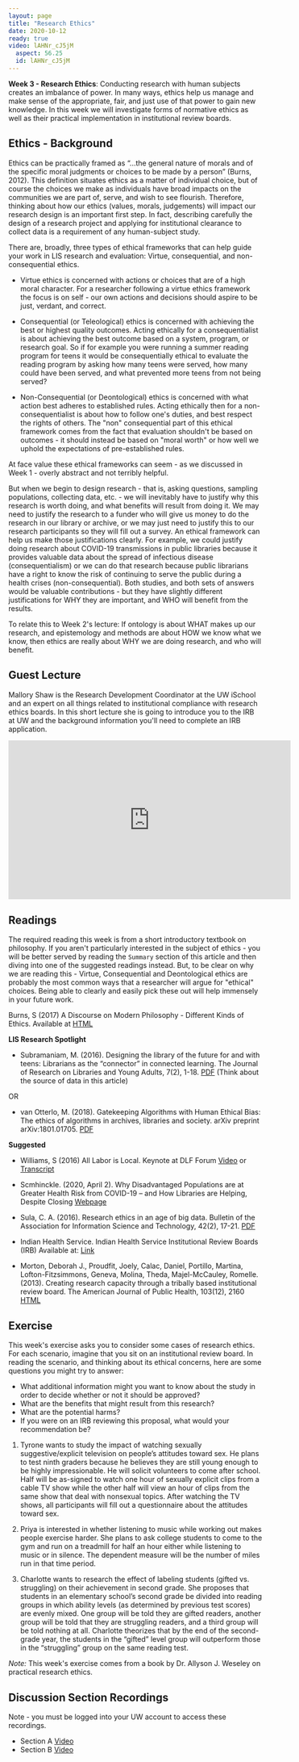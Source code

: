 ```yaml
---
layout: page
title: "Research Ethics"
date: 2020-10-12
ready: true
video: lAHNr_cJ5jM
  aspect: 56.25
  id: lAHNr_cJ5jM 
---
```


**Week 3 - Research Ethics**: Conducting research with human subjects creates an imbalance of power. In many ways, ethics help us manage and make sense of the appropriate, fair, and just use of that power to gain new knowledge. In this week we will investigate forms of normative ethics as well as their practical implementation in institutional review boards.

## Ethics - Background
Ethics can be practically framed as “...the general nature of morals and of the specific moral judgments or choices to be made by a person” (Burns, 2012). This definition situates ethics as a matter of individual choice, but of course the choices we make as individuals have broad impacts on the communities we are part of, serve, and wish to see flourish. Therefore, thinking about how our ethics (values, morals, judgements) will impact our research design is an important first step. In fact, describing carefully the design of a research project and applying for institutional clearance to collect data is a requirement of any human-subject study.

There are, broadly, three types of ethical frameworks that can help guide your work in LIS research and evaluation: Virtue, consequential, and non-consequential ethics.   

- Virtue ethics is concerned with actions or choices that are of a high moral character. For a researcher following a virtue ethics framework the focus is on self - our own actions and decisions should aspire to be just, verdant, and correct.

- Consequential (or Teleological) ethics is concerned with achieving the best or highest quality outcomes. Acting ethically for a consequentialist is about achieving the best outcome based on a system, program, or research goal. So if for example you were running a summer reading program for teens it would be consequentially ethical to evaluate the reading program by asking how many teens were served, how many could have been served, and what prevented more teens from not being served?

- Non-Consequential (or Deontological) ethics is concerned with what action best adheres to established rules. Acting ethically then for a non-consequentialist is about how to follow one's duties, and best respect the rights of others. The "non" consequential part of this ethical framework comes from the fact that evaluation shouldn't be based on outcomes - it should instead be based on "moral worth" or how well we uphold the expectations of pre-established rules.

At face value these ethical frameworks can seem - as we discussed in Week 1 - overly abstract and not terribly helpful.

But when we begin to design research - that is, asking questions, sampling populations, collecting data, etc.  - we will inevitably have to justify why this research is worth doing, and what benefits will result from doing it. We may need to justify the research to a funder who will give us money to do the research in our library or archive, or we may just need to justify this to our research participants so they will fill out a survey. An ethical framework can help us make those justifications clearly. For example, we could justify doing research about COVID-19 transmissions in public libraries because it provides valuable data about the spread of infectious disease (consequentialism) or we can do that research because public librarians have a right to know the risk of continuing to serve the public during a health crises (non-consequential). Both studies, and both sets of answers would be valuable contributions - but they have slightly different justifications for WHY they are important, and WHO will benefit from the results.

To relate this to Week 2's lecture: If ontology is about WHAT makes up our research, and epistemology and methods are about HOW we know what we know, then ethics are really about WHY we are doing research, and who will benefit.


## Guest Lecture
Mallory Shaw is the Research Development Coordinator at the UW iSchool and an expert on all things related to institutional compliance with research ethics boards. In this short lecture she is going to introduce you to the IRB at UW and the background information you'll need to complete an IRB application.

<iframe width="560" height="315" src="https://www.youtube.com/embed/wJp01c3_-UM" frameborder="0" allow="accelerometer; autoplay; clipboard-write; encrypted-media; gyroscope; picture-in-picture" allowfullscreen></iframe>

## Readings
The required reading this week is from a short introductory textbook on philosophy. If you aren't particularly interested in the subject of ethics - you will be better served by reading the `Summary` section of this article and then diving into one of the suggested readings instead. But, to be clear on why we are reading this - Virtue, Consequential and Deontological ethics are probably the most common ways that a researcher will argue for "ethical" choices. Being able to clearly and easily pick these out will help immensely in your future work.

Burns, S (2017) A Discourse on Modern Philosophy - Different Kinds of Ethics. Available at [HTML](http://www3.sympatico.ca/saburns/pg0405.htm)

**LIS Research Spotlight**

- Subramaniam, M. (2016). Designing the library of the future for and with teens: Librarians as the “connector” in connected learning. The Journal of Research on Libraries and Young Adults, 7(2), 1-18. [PDF](http://www.yalsa.ala.org/jrlya/wp-content/uploads/2011/02/Subramaniam_Designing-the-Library_Final.pdf) (Think about the source of data in this article)

OR

- van Otterlo, M. (2018). Gatekeeping Algorithms with Human Ethical Bias: The ethics of algorithms in archives, libraries and society. arXiv preprint arXiv:1801.01705. [PDF](https://arxiv.org/ftp/arxiv/papers/1801/1801.01705.pdf)

**Suggested**
- Williams, S (2016) All Labor is Local. Keynote at DLF Forum [Video](https://youtu.be/pjo7D9vm9M8?t=1610) or [Transcript](https://medium.com/@Wribrarian/all-labor-is-local-344963e33051)

- Scmhinckle. (2020, April 2). Why Disadvantaged Populations are at Greater Health Risk from COVID-19 – and How Libraries are Helping, Despite Closing [Webpage](https://ischool.umd.edu/news/why-disadvantaged-populations-are-greater-health-risk-covid-19-and-how-libraries-are-helping)

- Sula, C. A. (2016). Research ethics in an age of big data. Bulletin of the Association for Information Science and Technology, 42(2), 17-21. [PDF](https://asistdl.onlinelibrary.wiley.com/doi/pdf/10.1002/bul2.2016.1720420207)

- Indian Health Service. Indian Health Service Institutional Review Boards (IRB) Available at: [Link](https://www.ihs.gov/dper/research/hsrp/instreviewboards/)

- Morton, Deborah J., Proudfit, Joely, Calac, Daniel, Portillo, Martina, Lofton-Fitzsimmons, Geneva, Molina, Theda, Majel-McCauley, Romelle. (2013). Creating research capacity through a tribally based institutional review board. The American Journal of Public Health, 103(12), 2160 [HTML](https://www.ncbi.nlm.nih.gov/pmc/articles/PMC3828979/)

## Exercise
This week's exercise asks you to consider some cases of research ethics. For each scenario, imagine that you sit on an institutional review board. In reading the scenario, and thinking about its ethical concerns, here are some questions you might try to answer:

- What additional information might you want to know about the study in order to decide whether or not it should be approved?
- What are the benefits that might result from this research?
- What are the potential harms?
- If you were on an IRB reviewing this proposal, what would your recommendation be?

1. Tyrone wants to study the impact of watching sexually suggestive/explicit television on people’s attitudes toward sex. He plans to test ninth graders because he believes they are still young enough to be highly impressionable. He will solicit volunteers to come after school. Half will be as-signed to watch one hour of sexually explicit clips from a cable TV show while the other half will view an hour of clips from the same show that deal with nonsexual topics. After watching the TV shows, all participants will fill out a questionnaire about the attitudes toward sex.

2. Priya is interested in whether listening to music while working out makes people exercise harder. She plans to ask college students to come to the gym and run on a treadmill for half an hour either while listening to music or in silence. The dependent measure will be the number of miles run in that time period.

3. Charlotte wants to research the effect of labeling students (gifted vs. struggling) on their achievement in second grade. She proposes that students in an elementary school’s second grade be divided into reading groups in which ability levels (as determined by previous test scores) are evenly mixed. One group will be told they are gifted readers, another group will be told that they are struggling readers, and a third group will be told nothing at all. Charlotte theorizes that by the end of the second-grade year, the students in the “gifted” level group will outperform those in the “struggling” group on the same reading test.

*Note:* This week's exercise comes from a book by Dr. Allyson J. Weseley on practical research ethics.

## Discussion Section Recordings
Note - you must be logged into your UW account to access these recordings.

- Section A [Video]()
- Section B [Video]()

